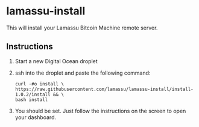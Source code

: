lamassu-install
===============

This will install your Lamassu Bitcoin Machine remote server.

Instructions
------------

1. Start a new Digital Ocean droplet
2. ssh into the droplet and paste the following command:

    ```
    curl -#o install \
    https://raw.githubusercontent.com/lamassu/lamassu-install/install-1.0.2/install && \
    bash install
    ```

3. You should be set. Just follow the instructions on the screen to open your dashboard.
